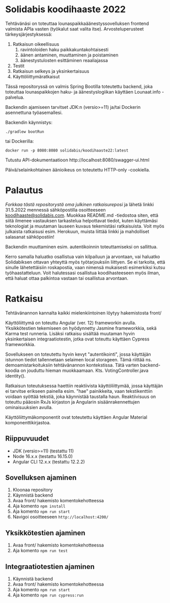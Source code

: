 # Solidabis koodihaaste 2022

Tehtävänäsi on toteuttaa lounaspaikkaäänestyssovelluksen frontend valmista APIa vasten (työkalut saat valita itse).
Arvosteluperusteet tärkeysjärjestyksessä:

1.  Ratkaisun oikeellisuus
    1. ravintoloiden haku paikkakuntakohtaisesti
    2. äänen antaminen, muuttaminen ja poistaminen
    3. äänestystulosten esittäminen reaaliajassa
2.  Testit
3.  Ratkaisun selkeys ja yksinkertaisuus
4.  Käyttöliittymäratkaisut

Tässä repositoryssä on valmis Spring Bootilla toteutettu backend, joka toteuttaa lounaspaikkojen
haku- ja äänestyslogiikan käyttäen Lounaat.info -palvelua.

Backendin ajamiseen tarvitset JDK:n (versio>=11) ja/tai Dockerin asennettuna työasemallesi.

Backendin käynnistys:

    ./gradlew bootRun

tai Dockerilla:

    docker run -p 8080:8080 solidabis/koodihaaste22:latest

Tutustu API-dokumentaatioon http://localhost:8080/swagger-ui.html

Päivä/selainkohtainen äänioikeus on toteutettu HTTP-only -cookiella.

# Palautus

_Forkkaa tästä repositorystä oma julkinen ratkaisureposi_ ja lähetä linkki 31.5.2022 mennessä sähköpostilla osoitteeseen
koodihaaste@solidabis.com. Muokkaa README.md -tiedostoa siten, että siitä ilmenee vastauksen
tarkastelua helpottavat tiedot, kuten käyttämäsi teknologiat ja muutaman lauseen kuvaus tekemistäsi
ratkaisuista. Voit myös julkaista ratkaisusi esim. Herokuun, muista liittää linkki ja mahdolliset salasanat sähköpostiin!

Backendin muuttaminen esim. autentikoinnin toteuttamiseksi on sallittua.

Kerro samalla haluatko osallistua vain kilpailuun ja arvontaan, vai haluatko Solidabiksen
ottavan yhteyttä myös työtarjouksiin liittyen. Se ei tarkoita, että sinulle lähetettäisiin roskapostia, vaan nimensä
mukaisesti esimerkiksi kutsu työhaastatteluun. Voit halutessasi
osallistua koodihasteeseen myös ilman, että haluat ottaa palkintoa
vastaan tai osallistua arvontaan.

# Ratkaisu

Tehtävänannon kannalta kaikki mielenkiintoinen löytyy hakemistosta front/

Käyttöliittymä on toteuttu Angular (ver. 12) frameworkin avulla. Yksikkötestien tekemiseen on hyödynnetty Jasmine frameworkkia, sekä Karma test runneria. Lisäksi ratkaisu sisältää muutaman hyvin yksinkertaisen integraatiotestin, jotka ovat toteuttu käyttäen Cypress frameworkkia.

Sovellukseen on toteutettu hyvin kevyt "autentikointi", jossa käyttäjän istunnon tiedot tallennetaan selaimen local storageen. Tämä riittää ns. demoamistarkoituksiin tehtävänannon kontekstissa. Tätä varten backend-koodia on jouduttu hieman muokkaamaan. Kts. VotingController.java identity().

Ratkaisun toteutuksessa haettiin reaktiivista käyttöliittymää, jossa käyttäjän ei tarvitse erikseen painella esim. "hae" painikkeita, vaan tekstikenttiin voidaan syöttää tekstiä, joka käynnistää taustalla haun. Reaktiivisuus on toteuttu pääosin RxJs kirjaston ja Angularin sisäänrakennettujen ominaisuuksien avulla.

Käyttöliittymäkomponentit ovat toteutettu käyttäen Angular Material komponenttikirjastoa.

## Riippuvuudet

- JDK (versio>=11) (testattu 11)
- Node 16.x.x (testattu 16.15.0)
- Angular CLI 12.x.x (testattu 12.2.2)

## Sovelluksen ajaminen

1. Kloonaa repository
2. Käynnistä backend
3. Avaa front/ hakemisto komentokehotteessa
4. Aja komento `npm install`
5. Aja komento `npm run start`
6. Navigoi osoitteeseen `http://localhost:4200/`

## Yksikkötestien ajaminen

1. Avaa front/ hakemisto komentokehotteessa
2. Aja komento `npm run test`

## Integraatiotestien ajaminen

1. Käynnistä backend
2. Avaa front/ hakemisto komentokehotteessa
3. Aja komento `npm run start`
4. Aja komento `npm run cypress:run`
